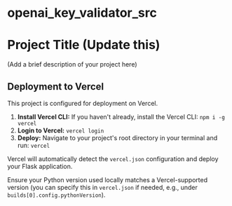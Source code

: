# openai_key_validator_src

# Project Title (Update this)

(Add a brief description of your project here)

## Deployment to Vercel

This project is configured for deployment on Vercel.

1.  **Install Vercel CLI:** If you haven't already, install the Vercel CLI: `npm i -g vercel`
2.  **Login to Vercel:** `vercel login`
3.  **Deploy:** Navigate to your project's root directory in your terminal and run: `vercel`

Vercel will automatically detect the `vercel.json` configuration and deploy your Flask application.

Ensure your Python version used locally matches a Vercel-supported version (you can specify this in `vercel.json` if needed, e.g., under `builds[0].config.pythonVersion`).